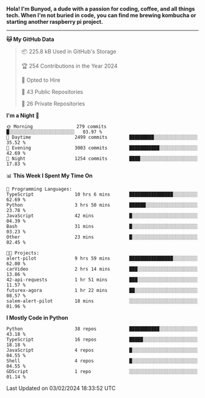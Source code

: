 <p>
<b>Hola! I'm Bunyod, a dude with a passion for coding, coffee, and all things tech. When I'm not buried in code, you can find me brewing kombucha or starting another raspberry pi project.</b>
</p>

---

<!--START_SECTION:waka-->
**🐱 My GitHub Data** 

> 📦 225.8 kB Used in GitHub's Storage 
 > 
> 🏆 254 Contributions in the Year 2024
 > 
> 💼 Opted to Hire
 > 
> 📜 43 Public Repositories 
 > 
> 🔑 26 Private Repositories 
 > 
**I'm a Night 🦉** 

```text
🌞 Morning                279 commits         █░░░░░░░░░░░░░░░░░░░░░░░░   03.97 % 
🌆 Daytime                2499 commits        █████████░░░░░░░░░░░░░░░░   35.52 % 
🌃 Evening                3003 commits        ███████████░░░░░░░░░░░░░░   42.69 % 
🌙 Night                  1254 commits        ████░░░░░░░░░░░░░░░░░░░░░   17.83 % 
```


📊 **This Week I Spent My Time On** 

```text
💬 Programming Languages: 
TypeScript               10 hrs 6 mins       ████████████████░░░░░░░░░   62.69 % 
Python                   3 hrs 50 mins       ██████░░░░░░░░░░░░░░░░░░░   23.78 % 
JavaScript               42 mins             █░░░░░░░░░░░░░░░░░░░░░░░░   04.39 % 
Bash                     31 mins             █░░░░░░░░░░░░░░░░░░░░░░░░   03.23 % 
Other                    23 mins             █░░░░░░░░░░░░░░░░░░░░░░░░   02.45 % 

🐱‍💻 Projects: 
alert-pilot              9 hrs 59 mins       ████████████████░░░░░░░░░   62.00 % 
carVideo                 2 hrs 14 mins       ███░░░░░░░░░░░░░░░░░░░░░░   13.86 % 
42-api-requests          1 hr 51 mins        ███░░░░░░░░░░░░░░░░░░░░░░   11.57 % 
futurex-agora            1 hr 22 mins        ██░░░░░░░░░░░░░░░░░░░░░░░   08.57 % 
salem-alert-pilot        18 mins             ░░░░░░░░░░░░░░░░░░░░░░░░░   01.96 % 
```

**I Mostly Code in Python** 

```text
Python                   38 repos            ███████████░░░░░░░░░░░░░░   43.18 % 
TypeScript               16 repos            █████░░░░░░░░░░░░░░░░░░░░   18.18 % 
JavaScript               4 repos             █░░░░░░░░░░░░░░░░░░░░░░░░   04.55 % 
Shell                    4 repos             █░░░░░░░░░░░░░░░░░░░░░░░░   04.55 % 
GDScript                 1 repo              ░░░░░░░░░░░░░░░░░░░░░░░░░   01.14 % 
```




 Last Updated on 03/02/2024 18:33:52 UTC
<!--END_SECTION:waka-->
